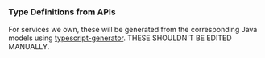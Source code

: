 ### Type Definitions from APIs

For services we own, these will be generated from the corresponding Java models using [typescript-generator](https://github.com/vojtechhabarta/typescript-generator). THESE SHOULDN'T BE EDITED MANUALLY.
